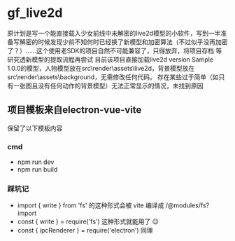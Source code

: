 # gf_live2d

原计划是写一个能直接载入少女前线中未解密的live2d模型的小软件，写到一半准备写解密的时候发现少前不知何时已经换了新模型和加密算法（不过似乎没再加密了？）……这个使用老SDK的项目自然不可能兼容了，只得放弃，将项目存档
等研究透新模型的提取流程再尝试
目前该项目直接加载live2d version Sample 1.0.0的模型，人物模型放在src\render\assets\live2d，背景模型放在src\render\assets\background，无需修改任何代码。
存在某些过于简单（如只有一张图且没有任何动作的背景模型）无法正常显示的情况，未找到原因

## 项目模板来自electron-vue-vite

保留了以下模板内容

### cmd

- npm run dev
- npm run build

### 踩坑记

- import { write } from 'fs' 的这种形式会被 vite 编译成 /@modules/fs?import
- const { write } = require('fs') 这种形式就能用了 😉
- const { ipcRenderer } = require('electron') 同理
